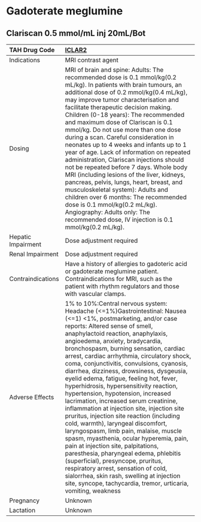 # Gadoterate meglumine

## Clariscan 0.5 mmol/mL inj 20mL/Bot

| TAH Drug Code      | [**ICLAR2**](https://www.tahsda.org.tw/drugs/hissearch.php?drug_code=ICLAR2)                                                                                                                                                                                                                                                                                                                                                                                                                                                                                                                                                                                                                                                                                                                                                                                                                                                                                                                                                                                               |
|:-------------------|:---------------------------------------------------------------------------------------------------------------------------------------------------------------------------------------------------------------------------------------------------------------------------------------------------------------------------------------------------------------------------------------------------------------------------------------------------------------------------------------------------------------------------------------------------------------------------------------------------------------------------------------------------------------------------------------------------------------------------------------------------------------------------------------------------------------------------------------------------------------------------------------------------------------------------------------------------------------------------------------------------------------------------------------------------------------------------|
| Indications        | MRI contrast agent                                                                                                                                                                                                                                                                                                                                                                                                                                                                                                                                                                                                                                                                                                                                                                                                                                                                                                                                                                                                                                                         |
| Dosing             | MRI of brain and spine: Adults: The recommended dose is 0.1 mmol/kg(0.2 mL/kg). In patients with brain tumours, an additional dose of 0.2 mmol/kg(0.4 mL/kg), may improve tumor characterisation and facilitate therapeutic decision making. Children (0-18 years): The recommended and maximum dose of Clariscan is 0.1 mmol/kg. Do not use more than one dose during a scan. Careful consideration in neonates up to 4 weeks and infants up to 1 year of age. Lack of information on repeated administration, Clariscan injections should not be repeated before 7 days. Whole body MRI (including lesions of the liver, kidneys, pancreas, pelvis, lungs, heart, breast, and musculoskeletal system): Adults and children over 6 months: The recommended dose is 0.1 mmol/kg(0.2 mL/kg). Angiography: Adults only: The recommended dose, IV injection is 0.1 mmol/kg(0.2 mL/kg).                                                                                                                                                                                        |
| Hepatic Impairment | Dose adjustment required                                                                                                                                                                                                                                                                                                                                                                                                                                                                                                                                                                                                                                                                                                                                                                                                                                                                                                                                                                                                                                                   |
| Renal Impairment   | Dose adjustment required                                                                                                                                                                                                                                                                                                                                                                                                                                                                                                                                                                                                                                                                                                                                                                                                                                                                                                                                                                                                                                                   |
| Contraindications  | Have a history of allergies to gadoteric acid or gadoterate meglumine patient. Contraindications for MRI, such as the patient with rhythm regulators and those with vascular clamps.                                                                                                                                                                                                                                                                                                                                                                                                                                                                                                                                                                                                                                                                                                                                                                                                                                                                                       |
| Adverse Effects    | 1% to 10%:Central nervous system: Headache (<=1%)Gastrointestinal: Nausea (<=1) <1%, postmarketing, and/or case reports: Altered sense of smell, anaphylactoid reaction, anaphylaxis, angioedema, anxiety, bradycardia, bronchospasm, burning sensation, cardiac arrest, cardiac arrhythmia, circulatory shock, coma, conjunctivitis, convulsions, cyanosis, diarrhea, dizziness, drowsiness, dysgeusia, eyelid edema, fatigue, feeling hot, fever, hyperhidrosis, hypersensitivity reaction, hypertension, hypotension, increased lacrimation, increased serum creatinine, inflammation at injection site, injection site pruritus, injection site reaction (including cold, warmth), laryngeal discomfort, laryngospasm, limb pain, malaise, muscle spasm, myasthenia, ocular hyperemia, pain, pain at injection site, palpitations, paresthesia, pharyngeal edema, phlebitis (superficial), presyncope, pruritus, respiratory arrest, sensation of cold, sialorrhea, skin rash, swelling at injection site, syncope, tachycardia, tremor, urticaria, vomiting, weakness |
| Pregnancy          | Unknown                                                                                                                                                                                                                                                                                                                                                                                                                                                                                                                                                                                                                                                                                                                                                                                                                                                                                                                                                                                                                                                                    |
| Lactation          | Unknown                                                                                                                                                                                                                                                                                                                                                                                                                                                                                                                                                                                                                                                                                                                                                                                                                                                                                                                                                                                                                                                                    |


